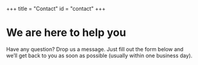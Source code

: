 +++
title = "Contact"
id = "contact"
+++

# We are here to help you

Have any question? Drop us a message. Just fill out the form below and we’ll get back to you as soon as possible (usually within one business day).

